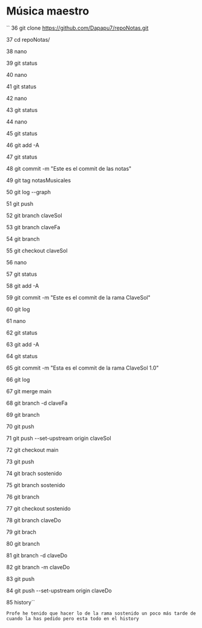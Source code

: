 # Música maestro
``   36  git clone https://github.com/Dapapu7/repoNotas.git

   37  cd repoNotas/
   
   38  nano
   
   39  git status
   
   40  nano
   
   41  git status
   
   42  nano
   
   43  git status
   
   44  nano
   
   45  git status
   
   46  git add -A
   
   47  git status
   
   48  git commit -m "Este es el commit de las notas"
   
   49  git tag notasMusicales
   
   50  git log --graph
   
   51  git push
   
   52  git branch claveSol
   
   53  git branch claveFa
   
   54  git branch
   
   55  git checkout claveSol
   
   56  nano
   
   57  git status
   
   58  git add -A
   
   59  git commit -m "Este es el commit de la rama ClaveSol"
   
   60  git log
   
   61  nano
   
   62  git status
   
   63  git add -A
   
   64  git status
   
   65  git commit -m "Esta es el commit de la rama ClaveSol 1.0"
   
   66  git log
   
   67  git merge main
   
   68  git branch -d claveFa
   
   69  git branch
   
   70  git push
   
   71  git push --set-upstream origin claveSol
   
   72  git checkout main
   
   73  git push
   
   74  git brach sostenido
   
   75  git branch sostenido
   
   76  git branch
   
   77  git checkout sostenido
   
   78  git branch claveDo
   
   79  git brach
   
   80  git branch
   
   81  git branch -d claveDo
   
   82  git branch -m claveDo
   
   83  git push
   
   84  git push --set-upstream origin claveDo
   
   85  history``


``Profe he tenido que hacer lo de la rama sostenido un poco más tarde de cuando la has pedido pero esta todo en el history``
